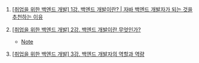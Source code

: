 1. [[취업을 위한 백엔드 개발] 1강. 백엔드 개발이란? | 자바 백엔드 개발자가 되는 것을 추천하는 이유](https://youtu.be/Kp5wo7a4eAo?list=PLVsNizTWUw7FBMFX9pezh5Gxg5AtNmoMv)

2. [[취업을 위한 백엔드 개발] 2강. 백엔드 개발이란 무엇인가?](https://youtu.be/C_5BEh1yr7A?list=PLVsNizTWUw7FBMFX9pezh5Gxg5AtNmoMv)
    - [Note](./Note/2강_백엔드개발이란_무엇인가.md)

3. [[취업을 위한 백엔드 개발] 3강. 백엔드 개발자의 역할과 역량](https://youtu.be/09mY1rLGd6M)

